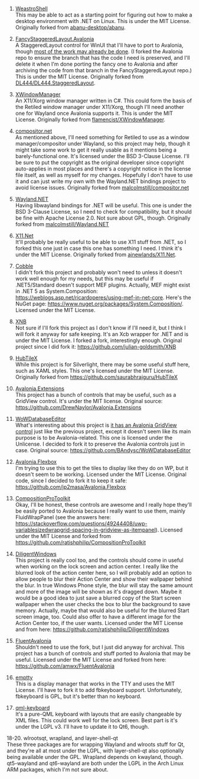 1. [WeastroShell](https://github.com/DrewNaylor/weastroshell)
<br>This may be able to act as a starting point for figuring out how to make a desktop environment with .NET on Linux. This is under the MIT License. Originally forked from [abanu-desktop/abanu](https://github.com/abanu-desktop/abanu).

2. [FancyStaggeredLayout.Avalonia](https://github.com/DrewNaylor/FancyStaggeredLayout.Avalonia)
<br>A StaggeredLayout control for WinUI that I'll have to port to Avalonia, though [most of the work may already be done](https://github.com/DrewNaylor/Avalonia/tree/feature/staggeredlayout). (I forked the Avalonia repo to ensure the branch that has the code I need is preserved, and I'll delete it when I'm done porting the fancy one to Avalonia and after archiving the code from that branch in the FancyStaggeredLayout repo.) This is under the MIT License. Originally forked from [DL444/DL444.StaggeredLayout](https://github.com/DL444/DL444.StaggeredLayout).

3. [XWindowManager](https://github.com/DrewNaylor/XWindowManager)
<br>An X11/Xorg window manager written in C#. This could form the basis of the Retiled window manager under X11/Xorg, though I'll need another one for Wayland once Avalonia supports it. This is under the MIT License. Originally forked from [flamencist/XWindowManager](https://github.com/flamencist/XWindowManager).

4. [compositor.net](https://github.com/DrewNaylor/compositor.net)
<br>As mentioned above, I'll need something for Retiled to use as a window manager/compositor under Wayland, so this project may help, though it might take some work to get it really usable as it mentions being a barely-functional one. It's licensed under the BSD 3-Clause License. I'll be sure to put the copyright as the original developer since copyright auto-applies in most places and there's a copyright notice in the license file itself, as well as myself for my changes. Hopefully I don't have to use it and can just write my own with the Wayland.NET bindings project to avoid license issues. Originally forked from [malcolmstill/compositor.net](https://github.com/malcolmstill/compositor.net)

5. [Wayland.NET](https://github.com/DrewNaylor/Wayland.NET)
<br>Having libwayland bindings for .NET will be useful. This one is under the BSD 3-Clause License, so I need to check for compatibility, but it should be fine with Apache License 2.0. Not sure about GPL, though. Originally forked from [malcolmstill/Wayland.NET](https://github.com/malcolmstill/Wayland.NET)

6. [X11.Net](https://github.com/DrewNaylor/X11.Net)
<br>It'll probably be really useful to be able to use X11 stuff from .NET, so I forked this one just in case this one has something I need. I think it's under the MIT License. Originally forked from [ajnewlands/X11.Net](https://github.com/ajnewlands/X11.Net).

7. [Cobble](https://github.com/Ceilidh-Team/Cobble)
<br>I didn't fork this project and probably won't need to unless it doesn't work well enough for my needs, but this may be useful if .NET5/Standard doesn't support MEF plugins. Actually, MEF might exist in .NET 5 as System.Composition: https://weblogs.asp.net/ricardoperes/using-mef-in-net-core. Here's the NuGet page: https://www.nuget.org/packages/System.Composition/. Licensed under the MIT License.

8. [XNB](https://github.com/DrewNaylor/XNB)
<br>Not sure if I'll fork this project as I don't know if I'll need it, but I think I will fork it anyway for safe keeping. It's an Xcb wrapper for .NET and is under the MIT License. I forked a fork, interestingly enough. Original project since I did fork it: https://github.com/julian-goldsmith/XNB

9. [HubTileX](https://github.com/DrewNaylor/HubTileX)
<br>While this project is for Silverlight, there may be some useful stuff here, such as XAML styles. This one's licensed under the MIT License. Originally forked from https://github.com/saurabhrajguru/HubTileX

10. [Avalonia.Extensions](https://github.com/DrewNaylor/Avalonia.Extensions)
<br>This project has a bunch of controls that may be useful, such as a GridView control. It's under the MIT license. Original source: https://github.com/DrewNaylor/Avalonia.Extensions

11. [WoWDatabaseEditor](https://github.com/DrewNaylor/WoWDatabaseEditor)
<br>What's interesting about this project is [it has an Avalonia GridView control](https://github.com/BAndysc/WoWDatabaseEditor/blob/master/AvaloniaStyles/Controls/GridView.cs) just like the previous project, except it doesn't seem like its main purpose is to be Avalonia-related. This one is licensed under the Unlicense. I decided to fork it to preserve the Avalonia controls just in case. Original source: https://github.com/BAndysc/WoWDatabaseEditor

12. [Avalonia.Flexbox](https://github.com/DrewNaylor/Avalonia.Flexbox)
<br>I'm trying to use this to get the tiles to display like they do on WP, but it doesn't seem to be working. Licensed under the MIT License. Original code, since I decided to fork it to keep it safe: https://github.com/jp2masa/Avalonia.Flexbox

13. [CompositionProToolkit](https://github.com/DrewNaylor/CompositionProToolkit)
<br>Okay, I'll be honest, these controls are awesome and I really hope they'll be easily ported to Avalonia because I really want to use them, mainly FluidWrapPanel (see the answers here: https://stackoverflow.com/questions/49244408/uwp-variablesizedwrapgrid-spacing-in-gridview-as-itempanel). Licensed under the MIT License and forked from https://github.com/ratishphilip/CompositionProToolkit

14. [DiligentWindows](https://github.com/DrewNaylor/DiligentWindows)
<br>This project is really cool too, and the controls should come in useful when working on the lock screen and action center. I really like the blurred look of the action center here, so I will probably add an option to allow people to blur their Action Center and show their wallpaper behind the blur. In true Windows Phone style, the blur will stay the same amount and more of the image will be shown as it's dragged down. Maybe it would be a good idea to just save a blurred copy of the Start screen wallpaper when the user checks the box to blur the background to save memory. Actually, maybe that would also be useful for the blurred Start screen image, too. Could also offer to have a different image for the Action Center too, if the user wants. Licensed under the MIT License and from here: https://github.com/ratishphilip/DiligentWindows

15. [FluentAvalonia](https://github.com/DrewNaylor/FluentAvalonia)
<br>Shouldn't need to use the fork, but I just did anyway for archival. This project has a bunch of controls and stuff ported to Avalonia that may be useful. Licensed under the MIT License and forked from here: https://github.com/amwx/FluentAvalonia

16. [emptty](https://github.com/tvrzna/emptty)
<br>This is a display manager that works in the TTY and uses the MIT License. I'll have to fork it to add fbkeyboard support. Unfortunately, fbkeyboard is GPL, but it's better than no keyboard.

17. [qml-keyboard](https://github.com/MishkaRogachev/qml-keyboard)
<br>It's a pure-QML keyboard with layouts that are easily changeable by XML files. This could work well for the lock screen. Best part is it's under the LGPL v3. I'll have to update it to Qt6, though.

18-20. wlrootsqt, wrapland, and layer-shell-qt
<br>These three packages are for wrapping Wayland and wlroots stuff for Qt, and they're all at most under the LGPL, with layer-shell-qt also optionally being available under the GPL. Wrapland depends on kwayland, though. qt5-wayland and qt6-wayland are both under the LGPL in the Arch Linux ARM packages, which I'm not sure about.
